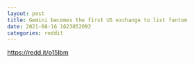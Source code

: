 ```yaml
--- 
layout: post 
title: Gemini becomes the first US exchange to list fantom 
date: 2021-06-16 1623852092 
categories: reddit 
--- 
```

https://redd.it/o15lbm